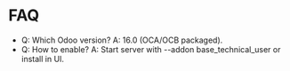 # FAQ

- Q: Which Odoo version? A: 16.0 (OCA/OCB packaged).
- Q: How to enable? A: Start server with --addon base_technical_user or install in UI.
